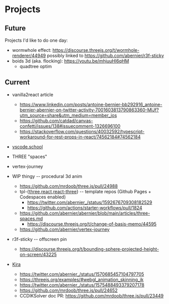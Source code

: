 # Projects

## Future

Projects I'd like to do one day:
- wormwhole effect: https://discourse.threejs.org/t/wormhole-renderer/44949 possibly linked to https://github.com/abernier/r3f-sticky
- boids 3d (aka. flocking): https://youtu.be/mhjuuHl6qHM
  - quadtree optim

## Current

- vanilla2react article
  - https://www.linkedin.com/posts/antoine-bernier-bb292916_antoine-bernier-abernier-on-twitter-activity-7001603813790863360-MlJf?utm_source=share&utm_medium=member_ios
  - https://github.com/catdad/canvas-confetti/issues/138#issuecomment-1326696100
  - https://stackoverflow.com/questions/40032592/typescript-workaround-for-rest-props-in-react/74562184#74562184

- [vscode.school](vscode-school.md)
- THREE "spaces"
- vertex-journey
- WIP thingy -- procedural 3d anim
  - https://github.com/mrdoob/three.js/pull/24988
  - tpl-{[three](https://github.com/abernier/tpl-three),[react](https://github.com/abernier/tpl-react),[react-three](https://github.com/abernier/tpl-react-three)} -- template repos (Github Pages + Codespaces enabled)
    - https://twitter.com/abernier_/status/1592676709308182529
    - https://github.com/actions/starter-workflows/pull/1824
  - https://github.com/abernier/abernier/blob/main/articles/three-spaces.md
    - https://discourse.threejs.org/t/change-of-basis-memo/44595
  - https://github.com/abernier/vertex-journey
- r3f-sticky -- offscreen pin
  - https://discourse.threejs.org/t/bounding-sphere-projected-height-on-screen/43225
- [Kira](https://abernier.github.io/three.js/examples/webgl_esher.html)
  - https://twitter.com/abernier_/status/1570685457104797705
  - https://threejs.org/examples/#webgl_animation_skinning_ik
  - https://twitter.com/abernier_/status/1575488493379207178
  - https://github.com/mrdoob/three.js/pull/24652
  - CCDIKSolver doc PR: https://github.com/mrdoob/three.js/pull/23449
